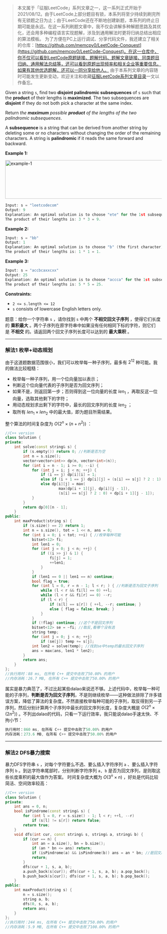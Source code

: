 > 本文属于「征服LeetCode」系列文章之一，这一系列正式开始于2021/08/12。由于LeetCode上部分题目有锁，本系列将至少持续到刷完所有无锁题之日为止；由于LeetCode还在不断地创建新题，本系列的终止日期可能是永远。在这一系列刷题文章中，我不仅会讲解多种解题思路及其优化，还会用多种编程语言实现题解，涉及到通用解法时更将归纳总结出相应的算法模板。
> <b></b>
> 为了方便在PC上运行调试、分享代码文件，我还建立了相关的仓库：[https://github.com/memcpy0/LeetCode-Conquest](https://github.com/memcpy0/LeetCode-Conquest)。在这一仓库中，你不仅可以看到LeetCode原题链接、题解代码、题解文章链接、同类题目归纳、通用解法总结等，还可以看到原题出现频率和相关企业等重要信息。如果有其他优选题解，还可以一同分享给他人。
> <b></b>
> 由于本系列文章的内容随时可能发生更新变动，欢迎关注和收藏[征服LeetCode系列文章目录](https://memcpy0.blog.csdn.net/article/details/119656559)一文以作备忘。

<p>Given a string <code>s</code>, find two <strong>disjoint palindromic subsequences</strong> of <code>s</code> such that the <strong>product</strong> of their lengths is <strong>maximized</strong>. The two subsequences are <strong>disjoint</strong> if they do not both pick a character at the same index.</p>

<p>Return <em>the <strong>maximum</strong> possible <strong>product</strong> of the lengths of the two palindromic subsequences</em>.</p>

<p>A <strong>subsequence</strong> is a string that can be derived from another string by deleting some or no characters without changing the order of the remaining characters. A string is <strong>palindromic</strong> if it reads the same forward and backward.</p>

 
<p><strong>Example 1:</strong></p>
<img style="width: 550px; height: 124px;" src="https://assets.leetcode.com/uploads/2021/08/24/two-palindromic-subsequences.png" alt="example-1">

```cpp
Input: s = "leetcodecom"
Output: 9
Explanation: An optimal solution is to choose "ete" for the 1st subsequence and "cdc" for the 2nd subsequence.
The product of their lengths is: 3 * 3 = 9.
```

 
<p><strong>Example 2:</strong></p>

```cpp
Input: s = "bb"
Output: 1
Explanation: An optimal solution is to choose "b" (the first character) for the 1st subsequence and "b" (the second character) for the 2nd subsequence.
The product of their lengths is: 1 * 1 = 1. 
```

 
<p><strong>Example 3:</strong></p>

```cpp
Input: s = "accbcaxxcxx"
Output: 25
Explanation: An optimal solution is to choose "accca" for the 1st subsequence and "xxcxx" for the 2nd subsequence.
The product of their lengths is: 5 * 5 = 25.
```
 
<p><strong>Constraints:</strong></p>

<ul>
	<li><code>2 &lt;= s.length &lt;= 12</code></li>
	<li><code>s</code> consists of lowercase English letters only.</li>
</ul>



题意：给你一个字符串&nbsp;<code>s</code>&nbsp;，请你找到&nbsp;<code>s</code>&nbsp;中两个&nbsp;<strong>不相交回文子序列</strong>&nbsp;，使得它们长度的&nbsp;<strong>乘积最大</strong>&nbsp;。两个子序列在原字符串中如果没有任何相同下标的字符，则它们是&nbsp;<strong>不相交</strong>&nbsp;的。请返回两个回文子序列长度可以达到的<strong>&nbsp;最大乘积</strong>&nbsp;。


---
### 解法1 枚举+动态规划
由于这道题数据范围很小，我们可以枚举每一种子序列，最多有 $2^{12}$ 种可能。我的做法比较粗糙：
- 枚举每一种子序列，用一个位向量加以表示；
- 判断这个位向量代表的子序列是否为回文序列；
- 如果不是，则返回第一步；否则得到这一位向量的长度 $len_1$ ，再取反这一位向量，选取其他剩下的字符；
- 用动态规划求出剩下的字符中，最长的回文序列的长度 $len_2$ ；
- 取所有 $len_1 \times len_2$ 中的最大值，即为题目所需结果。

整个算法的时间复杂度为 $O(2^{n} \times (n+ n^2))$ ：
```cpp
//C++ version
class Solution {
private:
    int solve(const string& s) {
        if (s.empty()) return 0; //判断是否为空
        int n = s.size();
        vector<vector<int>> dp(n, vector<int>(n));
        for (int i = n - 1; i >= 0; --i) {
            for (int j = i; j < n; ++j) {
                if (i == j) dp[i][i] = 1;
                else if (i + 1 == j) dp[i][j] = (s[i] == s[j] ? 2 : 1);
                else dp[i][j] = max(
                        max(dp[i + 1][j], dp[i][j - 1]),
                        (s[i] == s[j] ? 2 : 0) + dp[i + 1][j - 1]);
            }
        }
        return dp[0][n - 1];
    }
public:
    int maxProduct(string s) {
        if (s.size() == 2) return 1;
        int n = s.size(), tot = 1 << n, ans = 0;
        for (int i = 0; i < tot; ++i) { //枚举每种可能
            bitset<12> fi;
            int len1 = 0;
            for (int j = 0; j < n; ++j) {
                if ((i >> j) & 1) {
                    fi[j] = 1;
                    ++len1;
                }
            }
            if (len1 == 0 || len1 == n) continue;
            bool flag = true;
            for (int l = 0, r = n - 1; l < r; ) { //判断是否为回文子序列
                while (l < r && fi[l] == 0) ++l;
                while (l < r && fi[r] == 0) --r;
                if (l < r) {
                    if (s[l] == s[r]) { ++l, --r; continue; }
                    else { flag = false; break; }
                }
            }
            if (!flag) continue; //这个不是回文序列
            bitset<12> se = ~fi; //取反,看哪个没有选
            string temp;
            for (int j = 0; j < n; ++j)
                if (se[j]) temp += s[j];
            int len2 = solve(temp); //找到se中temp的最长回文子序列
            ans = max(ans, len1 * len2);
        }
        return ans;
    }
};
//执行用时：88 ms, 在所有 C++ 提交中击败了50.00% 的用户
//内存消耗：26.7 MB, 在所有 C++ 提交中击败了50.00% 的用户
```
属实是暴力典范了，不过比起某些dalao来说还不够。上述代码中，枚举每一种可能的子序列，**判断是否为回文子序列**，不是则继续枚举——这种做法排除了许多错误方案，降低了算法的复杂度。不然直接枚举每种可能的子序列，取反得到另一子序列，然后分别计算两个子序列中最长的回文序列长度，复杂度大概是 $O(2^{n} \times (2n^2))$ 。不列出dalao的代码，只看一下运行效率，我只能说dalao手速太快、不拘小节：
```cpp
执行用时：860 ms, 在所有 C++ 提交中击败了50.00% 的用户
内存消耗：273.6 MB, 在所有 C++ 提交中击败了50.00% 的用户
```
---
### 解法2 DFS暴力搜索
暴力DFS字符串 `s` ，对每个字符要么不选、要么插入字符序列 `a` 、要么插入字符序列 `b` 。到达字符串尾部时，分别判断字符序列 `a, b` 是否为回文序列，是则取这些长度乘积的最大值作为答案。 时间复杂度大概为 $O(3^n \times n)$ ，好处是代码比较简洁、空间效率较高： 
```cpp
//C++ version
class Solution {
private:
    int ans = 0, n;
    bool isPindrome(const string& s) {
        for (int l = 0, r = s.size() - 1; l < r; ++l, --r)
            if (s[l] != s[r]) return false;
        return true;
    }
    void dfs(int cur, const string& s, string& a, string& b) {
        if (cur == n) {
            int an = a.size(), bn = b.size();
            if (an * bn <= ans) return;
            if (isPindrome(a) && isPindrome(b)) ans = an * bn; //是回文序列且长度乘积更大
            return;
        }
        dfs(cur + 1, s, a, b);
        a.push_back(s[cur]); dfs(cur + 1, s, a, b); a.pop_back();
        b.push_back(s[cur]); dfs(cur + 1, s, a, b); b.pop_back();
    }
public:
    int maxProduct(string s) {
        n = s.size();
        string a, b;
        dfs(0, s, a, b);
        return ans;
    }
};
//执行用时：244 ms, 在所有 C++ 提交中击败了50.00% 的用户
//内存消耗：5.9 MB, 在所有 C++ 提交中击败了100.00% 的用户
```
